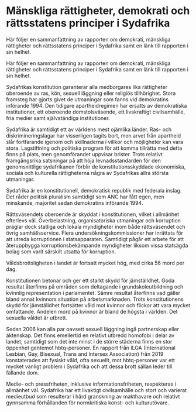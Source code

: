 # Mänskliga rättigheter, demokrati och rättsstatens principer i Sydafrika

Här följer en sammanfattning av rapporten om demokrati, mänskliga rättigheter och rättsstatens principer i Sydafrika samt en länk till rapporten i sin helhet.

Här följer en sammanfattning av rapporten om demokrati, mänskliga rättigheter och rättsstatens principer i Sydafrika samt en länk till rapporten i sin helhet.

Sydafrikas konstitution garanterar alla medborgares lika rättigheter oberoende av ras, kön, sexuell läggning eller religiös tillhörighet. Stora framsteg har gjorts givet de utmaningar som fanns vid demokratins införande 1994. Den tidigare apartheidregimen har ersatts av demokratiska institutioner, ett oberoende domstolsväsende, ett livskraftigt civilsamhälle, fria medier samt självständiga institutioner.

Sydafrika är samtidigt ett av världens mest ojämlika länder. Ras- och diskrimineringslagar har visserligen tagits bort, men arvet från apartheid slår fortfarande igenom och skillnaderna i villkor och möjligheter kan vara stora. Lagstiftning och politiska program för att komma tillrätta med detta finns på plats, men genomförandet uppvisar brister. Trots relativt framgångsrika satsningar på att höja levnadsstandarden för den genomsnittlige sydafrikanen förblir de konstitutionsskyddade ekonomiska, sociala och kulturella rättigheterna några av Sydafrikas allra största utmaningar.

Sydafrika är en konstitutionell, demokratisk republik med federala inslag. Det råder politisk pluralism samtidigt som ANC har fått egen, men minskande, majoritet sedan demokratins införande 1994.

Rättsväsendets oberoende är skyddat i konstitutionen, vilket i allmänhet efterlevs väl. Överbelastning, organisatoriska utmaningar och korruption präglar dock statliga och lokala myndigheter inom både rättsväsendet och övrig samhällsservice. Flera undersökningskommissioner har inrättats för att utreda korruptionen i statsapparaten. Samtidigt pågår ett arbete för att återuppbygga korruptionsbekämpande myndigheter liksom vissa statsägda bolag som varit särskilt utsatta för korruption.

Våldsbrottsligheten i landet är fortsatt mycket hög, med cirka 56 mord per dag.

Konstitutionen betonar och ger ett starkt skydd för jämställdhet. Goda resultat återfinns på områden som deltagande i grundskoleutbildning och kvinnlig representation i parlamentet. Sämre resultat återfinns vad gäller bland annat kvinnors situation på arbetsmarknaden. Trots konstitutionens skydd för jämställdhet fortsätter våld mot kvinnor och flickor att vara mycket omfattande. Andelen mord på kvinnor är bland de högsta i världen. Det sexuella våldet är utbrett.

Sedan 2006 kan alla par oavsett sexuell läggning ingå partnerskap eller äktenskap. Det finns emellertid en relativt utbredd homofobi i delar av landet, samtidigt som det inte minst i de större städerna finns en stor öppenhet gentemot hbtq-personer. En rapport från ILGA (International Lesbian, Gay, Bisexual, Trans and Intersex Association) från 2019 konstaterades att fysiskt våld, ofta sexuellt, mot hbtq-personer var ett mycket vanligt problem i Sydafrika och att dessa brott sällan leder till fällande dom.

Medie- och pressfriheten, inklusive informationsfriheten, respekteras i allmänhet väl. Sydafrika har ett livaktigt civilsamhälle och stort och varierat medieutbud som resulterar i hård granskning av makthavare och relativt gynnsamma förhållanden för normkritiska konst- och kulturutövare.
